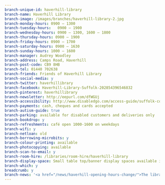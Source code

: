 ```yaml
---
branch-unique-id: haverhill-library
branch-name: Haverhill Library
branch-image: /images/branches/haverhill-library-2.jpg
branch-monday-hours: 0900 – 1300
branch-tuesday-hours:	0900 – 1900
branch-wednesday-hours: 0900 – 1300, 1600 – 1800
branch-thursday-hours: 0900 – 1900
branch-friday-hours: 0900 – 1700
branch-saturday-hours: 0900 – 1630
branch-sunday-hours: 1000 – 1600
branch-manager: Audrey Woodley
branch-address: Camps Road, Haverhill
branch-post-code: CB9 8HB
branch-tel: 01440 702638
branch-friends: Friends of Haverhill Library
branch-social-media: y
branch-twitter: haverhillibrary
branch-facebook: Haverhill-Library-Suffolk-202854396546832
branch-pinterest: haverhillibrary
branch-newsletter: http://eepurl.com/dfWGUj
branch-accessibility: http://www.disabledgo.com/access-guide/suffolk-county-council/haverhill-library-2
branch-payments: cash, cheques and cards accepted
branch-autism-guide: true
branch-parking: available for disabled customers and deliveries only
branch-bookdrop: y
branch-refreshments: café open 1000-1600 on weekdays
branch-wifi: y
branch-netloan: old
branch-borrowing-microbits: y
branch-colour-printing: available
branch-photocopying: available
branch-scan-to-email: y
branch-room-hire: /libraries/room-hire/haverhill-library
branch-display-space: Small table top/banner display spaces available in the foyer and library, glass display cabinet and large display board available in the library
branch-which: y
breadcrumb: y
branch-news: '<a href="/news/haverhill-opening-hours-change/">The library&#39;s opening hours are changing in the first week of April 2018.</a>'
---
```

